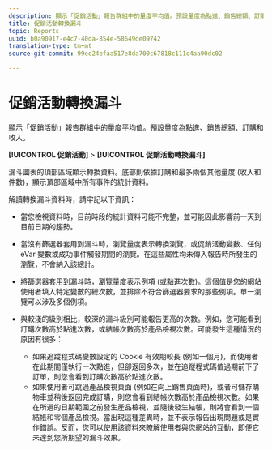 ```yaml
---
description: 顯示「促銷活動」報告群組中的量度平均值。預設量度為點進、銷售總額、訂購和收入。
title: 促銷活動轉換漏斗
topic: Reports
uuid: b0a90917-e4c7-40da-854e-58649de09742
translation-type: tm+mt
source-git-commit: 99ee24efaa517e8da700c67818c111c4aa90dc02

---
```



# 促銷活動轉換漏斗

顯示「促銷活動」報告群組中的量度平均值。預設量度為點進、銷售總額、訂購和收入。

**[!UICONTROL 促銷活動]** > **[!UICONTROL 促銷活動轉換漏斗]**

漏斗圖表的頂部區域顯示轉換資料。底部則依據訂購和最多兩個其他量度 (收入和件數)，顯示頂部區域中所有事件的統計資料。

解讀轉換漏斗資料時，請牢記以下資訊：

* 當您檢視資料時，目前時段的統計資料可能不完整，並可能因此影響前一天到目前日期的趨勢。
* 當沒有篩選器套用到漏斗時，瀏覽量度表示轉換瀏覽，或促銷活動變數、任何 eVar 變數或成功事件觸發期間的瀏覽。在這些屬性均未傳入報告時所發生的瀏覽，不會納入該總計。
* 將篩選器套用到漏斗時，瀏覽量度表示例項 (或點進次數)。這個值是您的網站使用者填入特定變數的總次數，並排除不符合篩選器要求的那些例項。單一瀏覽可以涉及多個例項。
* 與較淺的級別相比，較深的漏斗級別可能報告更高的次數。例如，您可能看到訂購次數高於點進次數，或結帳次數高於產品檢視次數。可能發生這種情況的原因有很多：

   * 如果追蹤程式碼變數設定的 Cookie 有效期較長 (例如一個月)，而使用者在此期間僅執行一次點進，但卻返回多次，並在追蹤程式碼值過期前下了訂單，則您會看到訂購次數高於點進次數。
   * 如果使用者可跳過產品檢視頁面 (例如在向上銷售頁面時)，或者可儲存購物車並稍後返回完成訂購，則您會看到結帳次數高於產品檢視次數。如果在所選的日期範圍之前發生產品檢視，並隨後發生結帳，則將會看到一個結帳和零個產品檢視。當出現這種差異時，並不表示報告出現問題或是實作錯誤。反而，您可以使用該資料來瞭解使用者與您網站的互動，即便它未達到您所期望的漏斗效果。

